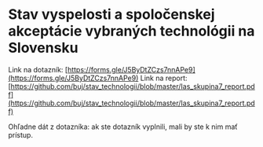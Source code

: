 # Stav vyspelosti a spoločenskej akceptácie vybraných technológii na Slovensku

Link na dotazník: [https://forms.gle/J5ByDtZCzs7nnAPe9](https://forms.gle/J5ByDtZCzs7nnAPe9)
Link na report: [https://github.com/buj/stav_technologii/blob/master/Ias_skupina7_report.pdf](https://github.com/buj/stav_technologii/blob/master/Ias_skupina7_report.pdf)

Ohľadne dát z dotazníka: ak ste dotazník vyplnili, mali by ste k nim mať prístup.
